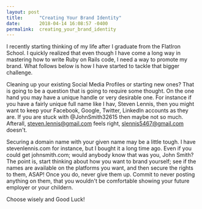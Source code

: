 ```yaml
---
layout: post
title:      "Creating Your Brand Identity"
date:       2018-04-14 16:08:57 -0400
permalink:  creating_your_brand_identity
---
```



I recently starting thinking of my life after I graduate from the FlatIron School. I quickly realized that even though I have come a long way in mastering how to write Ruby on Rails code, I need a way to promote my brand. What follows below is how I have started to tackle that bigger challenge.

Cleaning up your existing Social Media Profiles or starting new ones? That is going to be a question that is going to require some thought. On the one hand you may have a unique handle or very desirable one. For instance if you have a fairly unique full name like I hav, Steven Lennis,  then you might want to keep your Facebook, Google, Twitter, LinkedIn accounts as they are. If you are stuck with @JohnSmith32615 then maybe not so much. Afterall, steven.lennis@gmail.com feels right, slennis5467@gmail.com doesn't.

Securing a domain name with your given name may be a little tough. I have stevenlennis.com for instance, but I bought it a long time ago. Even if you could get johnsmith.com; would anybody know that was you, John Smith? The point is, start thinking about how you want to brand yourself; see if the names are available on the platforms you want, and then secure the rights to them, ASAP! Once you do, never give them up. Commit to never posting anything on them, that you wouldn't be comfortable showing your future employer or your childern.

Choose wisely and Good Luck!




